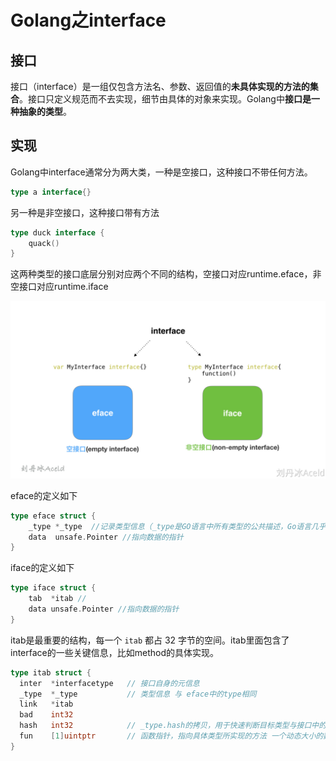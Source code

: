 # Golang之interface

## 接口

接口（interface）是一组仅包含方法名、参数、返回值的**未具体实现的方法的集合**。接口只定义规范而不去实现，细节由具体的对象来实现。Golang中**接口是一种抽象的类型**。

## 实现

Golang中interface通常分为两大类，一种是空接口，这种接口不带任何方法。

```go
type a interface{}
```

另一种是非空接口，这种接口带有方法

```go
type duck interface {
	quack()
}
```

这两种类型的接口底层分别对应两个不同的结构，空接口对应runtime.eface，非空接口对应runtime.iface

<img src="image/Golang之内存管理.jpeg" alt="Golang之内存管理" style="zoom:50%;" />

eface的定义如下

```go
type eface struct {
	_type *_type  //记录类型信息（_type是GO语言中所有类型的公共描述，Go语言几乎所有的数据结构都可以抽象成 _type，是所有类型的公共描述，type负责决定data应该如何解释和操作）
	data  unsafe.Pointer //指向数据的指针
}
```

iface的定义如下

```go
type iface struct {
	tab  *itab //
	data unsafe.Pointer //指向数据的指针
}
```

itab是最重要的结构，每一个 `itab` 都占 32 字节的空间。itab里面包含了interface的一些关键信息，比如method的具体实现。

```go
type itab struct {
  inter  *interfacetype   // 接口自身的元信息
  _type  *_type           // 类型信息 与 eface中的type相同
  link   *itab
  bad    int32
  hash   int32            // _type.hash的拷贝，用于快速判断目标类型与接口中的类型是否一致。
  fun    [1]uintptr       // 函数指针，指向具体类型所实现的方法 一个动态大小的数组，虽然声明时是固定大小为1，但在使用时会直接通过fun指针获取其中的数据，并且不会检查数组的边界，所以该数组中保存的元素数量是不确定的
}
```

